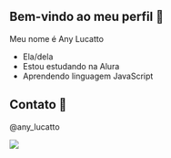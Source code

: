 ## Bem-vindo ao meu perfil 💖

Meu nome é Any Lucatto
- Ela/dela
- Estou estudando na Alura
- Aprendendo linguagem JavaScript

## Contato 📱

@any_lucatto


![](https://media1.tenor.com/m/Myi3a3NLehYAAAAC/gato-pato.gif)


